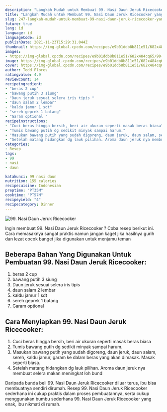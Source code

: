 ```yaml
---
description: "Langkah Mudah untuk Membuat 99. Nasi Daun Jeruk Ricecooker yang Sempurna"
title: "Langkah Mudah untuk Membuat 99. Nasi Daun Jeruk Ricecooker yang Sempurna"
slug: 247-langkah-mudah-untuk-membuat-99-nasi-daun-jeruk-ricecooker-yang-sempurna
future: true
lang: id
language: id
languageCode: id
publishDate: 2021-11-23T15:29:31.044Z 
thumbnail: https://img-global.cpcdn.com/recipes/e9b01ddb8b811e51/682x484cq65/99-nasi-daun-jeruk-ricecooker-foto-resep-utama.png
images:
- https://img-global.cpcdn.com/recipes/e9b01ddb8b811e51/682x484cq65/99-nasi-daun-jeruk-ricecooker-foto-resep-utama.png
image: https://img-global.cpcdn.com/recipes/e9b01ddb8b811e51/682x484cq65/99-nasi-daun-jeruk-ricecooker-foto-resep-utama.png
cover: https://img-global.cpcdn.com/recipes/e9b01ddb8b811e51/682x484cq65/99-nasi-daun-jeruk-ricecooker-foto-resep-utama.png
author: Todd Flores
ratingvalue: 4.9
reviewcount: 14
recipeingredient:
- "beras 2 cup"
- "bawang putih 3 siung"
- "Daun jeruk sesuai selera iris tipis "
- "daun salam 2 lembar"
- "kaldu jamur 1 sdt"
- "sereh geprek 1 batang"
- "Garam optional "
recipeinstructions:
- "Cuci beras hingga bersih, beri air ukuran seperti masak beras biasa"
- "Tumis bawang putih dg sedikit minyak sampai harum."
- "Masukan bawang putih yang sudah digoreng, daun jeruk, daun salam, sereh, kaldu jamur, garam ke dalam beras yang akan dimasak. Masak seperti biasa."
- "Setelah matang hidangkan dg lauk pilihan. Aroma daun jeruk nya membuat selera makan meningkat loh bund"
categories:
- Resep
tags:
- 99
- nasi
- daun

katakunci: 99 nasi daun 
nutrition: 155 calories
recipecuisine: Indonesian
preptime: "PT35M"
cooktime: "PT57M"
recipeyield: "4"
recipecategory: Dinner
---
```



![99. Nasi Daun Jeruk Ricecooker](https://img-global.cpcdn.com/recipes/e9b01ddb8b811e51/682x484cq65/99-nasi-daun-jeruk-ricecooker-foto-resep-utama.png)

Ingin membuat 99. Nasi Daun Jeruk Ricecooker ? Coba resep berikut ini. Cara memasaknya sangat praktis namun jangan kaget jika hasilnya gurih dan lezat cocok banget jika digunakan untuk menjamu teman

<!--inarticleads1-->

## Beberapa Bahan Yang Digunakan Untuk Pembuatan 99. Nasi Daun Jeruk Ricecooker:

1. beras 2 cup
1. bawang putih 3 siung
1. Daun jeruk sesuai selera iris tipis 
1. daun salam 2 lembar
1. kaldu jamur 1 sdt
1. sereh geprek 1 batang
1. Garam optional 



<!--inarticleads2-->

## Cara Menyiapkan 99. Nasi Daun Jeruk Ricecooker:

1. Cuci beras hingga bersih, beri air ukuran seperti masak beras biasa
1. Tumis bawang putih dg sedikit minyak sampai harum.
1. Masukan bawang putih yang sudah digoreng, daun jeruk, daun salam, sereh, kaldu jamur, garam ke dalam beras yang akan dimasak. Masak seperti biasa.
1. Setelah matang hidangkan dg lauk pilihan. Aroma daun jeruk nya membuat selera makan meningkat loh bund




Daripada bunda beli  99. Nasi Daun Jeruk Ricecooker  diluar terus, ibu  bisa membuatnya sendiri dirumah. Resep  99. Nasi Daun Jeruk Ricecooker  sederhana ini cukup praktis dalam proses pembuatannya, serta cukup menggunakan bumbu sederhana  99. Nasi Daun Jeruk Ricecooker  yang enak, ibu nikmati di rumah.
